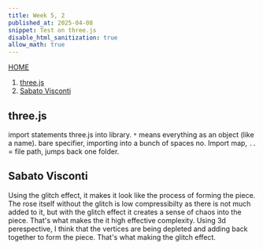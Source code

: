 ```yaml
---
title: Week 5, 2
published_at: 2025-04-08
snippet: Test on three.js 
disable_html_sanitization: true
allow_math: true
---
```

[HOME](https://kc-yeo-creative-co-37.deno.dev/)

1. [three.js](#threejs)
2. [Sabato Visconti](#sabato-visconti)

## three.js
import statements three.js into library. `*` means everything as an object (like a name). bare specifier, importing into a bunch of spaces no. Import map, 
`..` = file path, jumps back one folder. 

<div id="three.js_container"></div>

<script type="module">
    import * as THREE from "/250408/three.js/build/three.module.js"

    const container = document.getElementById (`three.js_container`)
    const width = container.parentNode.scrollWidth
    const height = width * 9 / 16

	import { OrbitControls } from '/250408/three.js/examples/jsm/controls/OrbitControls.js';
	import { TeapotGeometry } from '/250408/three.js/examples/jsm/geometries/TeapotGeometry.js';

	const teapotSize = 300

	let teapot
	let material

	//render();


	const canvasWidth = width;
	const canvasHeight = height;

	// TEXTURE MAP
	const textureMap = new THREE.TextureLoader().load( '/250408/three.js/examples/textures/uv_grid_opengl.jpg' );
	textureMap.wrapS = textureMap.wrapT = THREE.RepeatWrapping;
	textureMap.anisotropy = 16;
	textureMap.colorSpace = THREE.SRGBColorSpace;

	// REFLECTION MAP
	const path = '/250408/three.js/examples/textures/cube/pisa/';
	const urls = [ 'px.png', 'nx.png', 'py.png', 'ny.png', 'pz.png', 'nz.png' ];

	const textureCube = new THREE.CubeTextureLoader().setPath( path ).load( urls );

	const materials = {}

	materials[ 'wireframe' ] = new THREE.MeshBasicMaterial( { wireframe: true } );
	materials[ 'flat' ] = new THREE.MeshPhongMaterial( { specular: 0x000000, flatShading: true, side: THREE.DoubleSide } );
	materials[ 'smooth' ] = new THREE.MeshLambertMaterial( { side: THREE.DoubleSide } );
	materials[ 'glossy' ] = new THREE.MeshPhongMaterial( { color: 0xc0c0c0, specular: 0x404040, shininess: 300, side: THREE.DoubleSide } );
	materials[ 'textured' ] = new THREE.MeshPhongMaterial( { map: textureMap, side: THREE.DoubleSide } );
	materials[ 'reflective' ] = new THREE.MeshPhongMaterial( { envMap: textureCube, side: THREE.DoubleSide } );

	const rand_el = a => a[Math.floor (Math.random () * a.length)]

	const rand_tess = () => rand_el ([ 20, 30, 40, 50])

	// CAMERA
	const camera = new THREE.PerspectiveCamera( 45, width / height, 1, 80000 );
	camera.position.set( - 600, 550, 1300 );

	// LIGHTS
	const ambientLight = new THREE.AmbientLight( 0x7c7c7c, 2.0 );

	const light = new THREE.DirectionalLight( 0xFFFFFF, 2.0 );
	light.position.set( 0.32, 0.39, 0.7 );

	// RENDERER
	const renderer = new THREE.WebGLRenderer( { antialias: true } );
	renderer.setPixelRatio( window.devicePixelRatio );			
	renderer.setSize( canvasWidth, canvasHeight );
	container.appendChild( renderer.domElement );
	
	// CONTROLS
	const cameraControls = new OrbitControls( camera, renderer.domElement );
	// cameraControls.addEventListener( 'change', render );

	// scene itself
	const scene = new THREE.Scene();
	scene.background = new THREE.Color( 0xAAAAAA );

	scene.add( ambientLight );
	scene.add( light );

	material = materials[ 'wireframe' ]
	console.log ('material', material)

	const mutate_geometry = (g, p) => {
		const p_is_positive = p >= 0.5

		const length = g.index.array.length
		const glitch_amount = Math.abs ((p * 2) - 1) ** 5
		const glitch_length = Math.floor (glitch_amount * length)
		const glitch_location = Math.floor (
			Math.random () * (length - glitch_length)
		)

		const mutation = p_is_positive
			? () => Math.floor (Math.random () * 8189)
			: () => 0
		
		const front = g.index.array.slice (0, glitch_location)
		const middle = new Uint16Array (glitch_length)
			.fill (0)
			.map (mutation)

		const back = g.index.array.slice (glitch_location + glitch_length)
		const mutated = new Uint16Array (length)
		mutated.set (front)
		mutated.set (middle, front.length)
		mutated.set (back, front.length + middle.length)
		g.index.array = mutated 
		}

	let next_glitch_time = 0
	let is_glitching = false
	let geometry = new TeapotGeometry (
		300, // teapotSize
		50,  // tess
		true,
		true,
		true,
		false,
		false,
	)


// Whenever the teapot changes, the scene is rebuilt from scratch (not much to it).
const draw_teapot = ms => {

	if (teapot !== undefined) {
		teapot.geometry.dispose ()
		scene.remove (teapot)
	}

	const t = ms / 1000

	if (t > next_glitch_time) {
		const period = Math.random () ** 24 * 6
		next_glitch_time = t + period

		is_glitching = !is_glitching

		if (is_glitching) {
			mutate_geometry (geometry, Math.random ())
		}

		else {
			geometry = new TeapotGeometry (
				teapotSize,
				rand_tess (), // tess,
				Math.random () < 0.8,
				Math.random () < 0.8,
				true,
				true, //Math.random () < 0.5,
				true  //Math.random () < 0.5
			)

			const type = rand_el ([ 
				`wireframe`, 
				`flat`, 
				`smooth`, 
				`glossy`, 
				`textured`, 
				`reflective` 
			])
			// const i = Math.floor (Math.random () * types.length)
			// const type = types[i]
			material = materials[type]

			scene.background = type == `reflective` 
				? textureCube
				: null

		}
	}

	teapot = new THREE.Mesh (geometry, material)
	scene.add (teapot)

	// render ()


	renderer.render (scene, camera)

	requestAnimationFrame (draw_teapot)
}

requestAnimationFrame (draw_teapot)
</script>

## Sabato Visconti
Using the glitch effect, it makes it look like the process of forming the piece. The rose itself without the glitch is low compressibilty as there is not much added to it, but with the glitch effect it creates a sense of chaos into the piece. That's what makes the it high effective complexity. Using 3d perespective, I think that the vertices are being depleted and adding back together to form the piece. That's what making the glitch effect. 
<br>
<br>